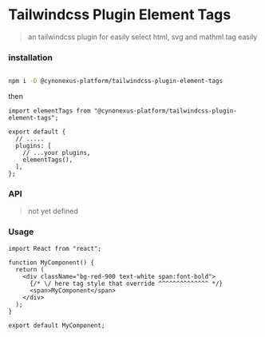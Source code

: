 # Tailwindcss Plugin Element Tags

> an tailwindcss plugin for easily select html, svg and mathml tag easily

### installation

```bash

npm i -D @cynonexus-platform/tailwindcss-plugin-element-tags

```

then

```tsx
import elementTags from "@cynonexus-platform/tailwindcss-plugin-element-tags";

export default {
  // .....
  plugins: [
    // ...your plugins,
    elementTags(),
  ],
};
```

### API

> not yet defined

### Usage

```tsx
import React from "react";

function MyComponent() {
  return (
    <div className="bg-red-900 text-white span:font-bold">
      {/* \/ here tag style that override ^^^^^^^^^^^^^^ */}
      <span>MyComponent</span>
    </div>
  );
}

export default MyComponent;
```
